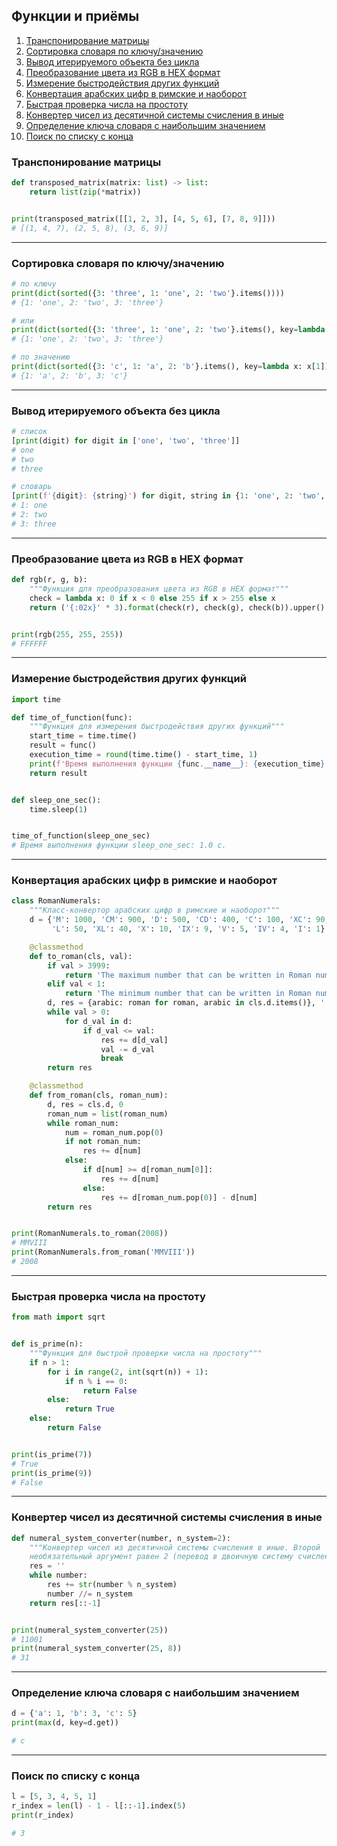 ## Функции и приёмы

1. [Транспонирование матрицы](#транспонирование-матрицы)
2. [Сортировка словаря по ключу/значению](#сортировка-словаря-по-ключузначению)
3. [Вывод итерируемого объекта без цикла](#вывод-итерируемого-объекта-без-цикла)
4. [Преобразование цвета из RGB в HEX формат](#преобразование-цвета-из-rgb-в-hex-формат)
5. [Измерение быстродействия других функций](#измерение-быстродействия-других-функций)
6. [Конвертация арабских цифр в римские и наоборот](#конвертация-арабских-цифр-в-римские-и-наоборот)
7. [Быстрая проверка числа на простоту](#быстрая-проверка-числа-на-простоту)
8. [Конвертер чисел из десятичной системы счисления в иные](#конвертер-чисел-из-десятичной-системы-счисления-в-иные)
9. [Определение ключа словаря с наибольшим значением](#определение-ключа-словаря-с-наибольшим-значением)
10. [Поиск по списку с конца](#поиск-по-списку-с-конца)

### Транспонирование матрицы
```python
def transposed_matrix(matrix: list) -> list:
    return list(zip(*matrix))


print(transposed_matrix([[1, 2, 3], [4, 5, 6], [7, 8, 9]]))
# [(1, 4, 7), (2, 5, 8), (3, 6, 9)]
```

____

### Сортировка словаря по ключу/значению
```python
# по ключу
print(dict(sorted({3: 'three', 1: 'one', 2: 'two'}.items())))
# {1: 'one', 2: 'two', 3: 'three'}

# или
print(dict(sorted({3: 'three', 1: 'one', 2: 'two'}.items(), key=lambda x: x[0])))
# {1: 'one', 2: 'two', 3: 'three'}

# по значению
print(dict(sorted({3: 'c', 1: 'a', 2: 'b'}.items(), key=lambda x: x[1])))
# {1: 'a', 2: 'b', 3: 'c'}
```

____

### Вывод итерируемого объекта без цикла
```python
# список
[print(digit) for digit in ['one', 'two', 'three']]
# one
# two
# three

# словарь
[print(f'{digit}: {string}') for digit, string in {1: 'one', 2: 'two', 3: 'three'}.items()]
# 1: one
# 2: two
# 3: three
```

____

### Преобразование цвета из RGB в HEX формат
```python
def rgb(r, g, b):
    """Функция для преобразования цвета из RGB в HEX формат"""
    check = lambda x: 0 if x < 0 else 255 if x > 255 else x
    return ('{:02x}' * 3).format(check(r), check(g), check(b)).upper()


print(rgb(255, 255, 255))
# FFFFFF
```

____

### Измерение быстродействия других функций
```python
import time

def time_of_function(func):
    """Функция для измерения быстродействия других функций"""
    start_time = time.time()
    result = func()
    execution_time = round(time.time() - start_time, 1)
    print(f'Время выполнения функции {func.__name__}: {execution_time} с.')
    return result


def sleep_one_sec():
    time.sleep(1)


time_of_function(sleep_one_sec)
# Время выполнения функции sleep_one_sec: 1.0 с.
```

____

### Конвертация арабских цифр в римские и наоборот
```python
class RomanNumerals:
    """Класс-конвертор арабских цифр в римские и наоборот"""
    d = {'M': 1000, 'CM': 900, 'D': 500, 'CD': 400, 'C': 100, 'XC': 90,
         'L': 50, 'XL': 40, 'X': 10, 'IX': 9, 'V': 5, 'IV': 4, 'I': 1}

    @classmethod
    def to_roman(cls, val):
        if val > 3999:
            return 'The maximum number that can be written in Roman numerals is 3999'
        elif val < 1:
            return 'The minimum number that can be written in Roman numerals is 1'
        d, res = {arabic: roman for roman, arabic in cls.d.items()}, ''
        while val > 0:
            for d_val in d:
                if d_val <= val:
                    res += d[d_val]
                    val -= d_val
                    break
        return res

    @classmethod
    def from_roman(cls, roman_num):
        d, res = cls.d, 0
        roman_num = list(roman_num)
        while roman_num:
            num = roman_num.pop(0)
            if not roman_num:
                res += d[num]
            else:
                if d[num] >= d[roman_num[0]]:
                    res += d[num]
                else:
                    res += d[roman_num.pop(0)] - d[num]
        return res


print(RomanNumerals.to_roman(2008))
# MMVIII
print(RomanNumerals.from_roman('MMVIII'))
# 2008
```

____

### Быстрая проверка числа на простоту
```python
from math import sqrt


def is_prime(n):
    """Функция для быстрой проверки числа на простоту"""
    if n > 1:
        for i in range(2, int(sqrt(n)) + 1):
            if n % i == 0:
                return False
        else:
            return True
    else:
        return False


print(is_prime(7))
# True
print(is_prime(9))
# False
```

____

### Конвертер чисел из десятичной системы счисления в иные
```python
def numeral_system_converter(number, n_system=2):
    """Конвертер чисел из десятичной системы счисления в иные. Второй
    необязательный аргумент равен 2 (перевод в двоичную систему счисления)"""
    res = ''
    while number:
        res += str(number % n_system)
        number //= n_system
    return res[::-1]


print(numeral_system_converter(25))
# 11001
print(numeral_system_converter(25, 8))
# 31
```

____

### Определение ключа словаря с наибольшим значением
```python
d = {'a': 1, 'b': 3, 'c': 5}
print(max(d, key=d.get))

# c
```

____

### Поиск по списку с конца
```python
l = [5, 3, 4, 5, 1]
r_index = len(l) - 1 - l[::-1].index(5)
print(r_index)

# 3
```

